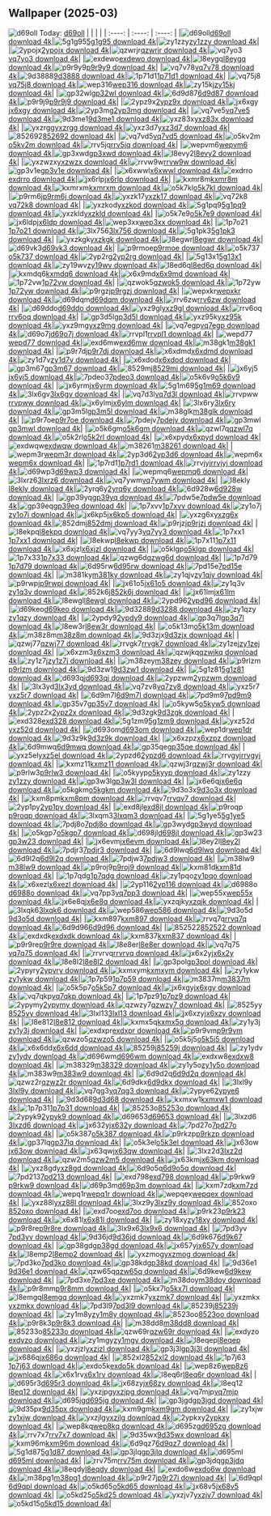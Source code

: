 ## Wallpaper (2025-03)
![d69oll](https://w.wallhaven.cc/full/d6/wallhaven-d69oll.jpg) Today: [d69oll](https://th.wallhaven.cc/small/d6/d69oll.jpg)
|      |      |      |
| :----: | :----: | :----: |
|![d69oll](https://th.wallhaven.cc/small/d6/d69oll.jpg)[d69oll download 4k](https://wallhaven.cc/w/d69oll)|![5g1g95](https://th.wallhaven.cc/small/5g/5g1g95.jpg)[5g1g95 download 4k](https://wallhaven.cc/w/5g1g95)|![zy1zzy](https://th.wallhaven.cc/small/zy/zy1zzy.jpg)[zy1zzy download 4k](https://wallhaven.cc/w/zy1zzy)|
|![2ypojx](https://th.wallhaven.cc/small/2y/2ypojx.jpg)[2ypojx download 4k](https://wallhaven.cc/w/2ypojx)|![qzwrjr](https://th.wallhaven.cc/small/qz/qzwrjr.jpg)[qzwrjr download 4k](https://wallhaven.cc/w/qzwrjr)|![vq7yo3](https://th.wallhaven.cc/small/vq/vq7yo3.jpg)[vq7yo3 download 4k](https://wallhaven.cc/w/vq7yo3)|
|![exdewo](https://th.wallhaven.cc/small/ex/exdewo.jpg)[exdewo download 4k](https://wallhaven.cc/w/exdewo)|![l8eygq](https://th.wallhaven.cc/small/l8/l8eygq.jpg)[l8eygq download 4k](https://wallhaven.cc/w/l8eygq)|![p9r9y9](https://th.wallhaven.cc/small/p9/p9r9y9.jpg)[p9r9y9 download 4k](https://wallhaven.cc/w/p9r9y9)|
|![vq7v78](https://th.wallhaven.cc/small/vq/vq7v78.jpg)[vq7v78 download 4k](https://wallhaven.cc/w/vq7v78)|![9d3888](https://th.wallhaven.cc/small/9d/9d3888.jpg)[9d3888 download 4k](https://wallhaven.cc/w/9d3888)|![1p71d1](https://th.wallhaven.cc/small/1p/1p71d1.jpg)[1p71d1 download 4k](https://wallhaven.cc/w/1p71d1)|
|![vq75j8](https://th.wallhaven.cc/small/vq/vq75j8.jpg)[vq75j8 download 4k](https://wallhaven.cc/w/vq75j8)|![wep316](https://th.wallhaven.cc/small/we/wep316.jpg)[wep316 download 4k](https://wallhaven.cc/w/wep316)|![zy15kj](https://th.wallhaven.cc/small/zy/zy15kj.jpg)[zy15kj download 4k](https://wallhaven.cc/w/zy15kj)|
|![gp32wl](https://th.wallhaven.cc/small/gp/gp32wl.jpg)[gp32wl download 4k](https://wallhaven.cc/w/gp32wl)|![6d9d87](https://th.wallhaven.cc/small/6d/6d9d87.jpg)[6d9d87 download 4k](https://wallhaven.cc/w/6d9d87)|![p9r9j9](https://th.wallhaven.cc/small/p9/p9r9j9.jpg)[p9r9j9 download 4k](https://wallhaven.cc/w/p9r9j9)|
|![2ypz9x](https://th.wallhaven.cc/small/2y/2ypz9x.jpg)[2ypz9x download 4k](https://wallhaven.cc/w/2ypz9x)|![jx6xgy](https://th.wallhaven.cc/small/jx/jx6xgy.jpg)[jx6xgy download 4k](https://wallhaven.cc/w/jx6xgy)|![2yp3mg](https://th.wallhaven.cc/small/2y/2yp3mg.jpg)[2yp3mg download 4k](https://wallhaven.cc/w/2yp3mg)|
|![vq7ve5](https://th.wallhaven.cc/small/vq/vq7ve5.jpg)[vq7ve5 download 4k](https://wallhaven.cc/w/vq7ve5)|![9d3me1](https://th.wallhaven.cc/small/9d/9d3me1.jpg)[9d3me1 download 4k](https://wallhaven.cc/w/9d3me1)|![yxz83x](https://th.wallhaven.cc/small/yx/yxz83x.jpg)[yxz83x download 4k](https://wallhaven.cc/w/yxz83x)|
|![yxzrgg](https://th.wallhaven.cc/small/yx/yxzrgg.jpg)[yxzrgg download 4k](https://wallhaven.cc/w/yxzrgg)|![yxz3d7](https://th.wallhaven.cc/small/yx/yxz3d7.jpg)[yxz3d7 download 4k](https://wallhaven.cc/w/yxz3d7)|![852692](https://th.wallhaven.cc/small/85/852692.jpg)[852692 download 4k](https://wallhaven.cc/w/852692)|
|![vq7vd5](https://th.wallhaven.cc/small/vq/vq7vd5.jpg)[vq7vd5 download 4k](https://wallhaven.cc/w/vq7vd5)|![o5kv2m](https://th.wallhaven.cc/small/o5/o5kv2m.jpg)[o5kv2m download 4k](https://wallhaven.cc/w/o5kv2m)|![rrv5jq](https://th.wallhaven.cc/small/rr/rrv5jq.jpg)[rrv5jq download 4k](https://wallhaven.cc/w/rrv5jq)|
|![wepvm6](https://th.wallhaven.cc/small/we/wepvm6.jpg)[wepvm6 download 4k](https://wallhaven.cc/w/wepvm6)|![gp3xwd](https://th.wallhaven.cc/small/gp/gp3xwd.jpg)[gp3xwd download 4k](https://wallhaven.cc/w/gp3xwd)|![l8evy2](https://th.wallhaven.cc/small/l8/l8evy2.jpg)[l8evy2 download 4k](https://wallhaven.cc/w/l8evy2)|
|![yxzwzx](https://th.wallhaven.cc/small/yx/yxzwzx.jpg)[yxzwzx download 4k](https://wallhaven.cc/w/yxzwzx)|![rrvw9w](https://th.wallhaven.cc/small/rr/rrvw9w.jpg)[rrvw9w download 4k](https://wallhaven.cc/w/rrvw9w)|![gp3v1e](https://th.wallhaven.cc/small/gp/gp3v1e.jpg)[gp3v1e download 4k](https://wallhaven.cc/w/gp3v1e)|
|![x6xwwl](https://th.wallhaven.cc/small/x6/x6xwwl.jpg)[x6xwwl download 4k](https://wallhaven.cc/w/x6xwwl)|![exdrro](https://th.wallhaven.cc/small/ex/exdrro.jpg)[exdrro download 4k](https://wallhaven.cc/w/exdrro)|![jx6rlp](https://th.wallhaven.cc/small/jx/jx6rlp.jpg)[jx6rlp download 4k](https://wallhaven.cc/w/jx6rlp)|
|![kxmr8m](https://th.wallhaven.cc/small/kx/kxmr8m.jpg)[kxmr8m download 4k](https://wallhaven.cc/w/kxmr8m)|![kxmrxm](https://th.wallhaven.cc/small/kx/kxmrxm.jpg)[kxmrxm download 4k](https://wallhaven.cc/w/kxmrxm)|![o5k7kl](https://th.wallhaven.cc/small/o5/o5k7kl.jpg)[o5k7kl download 4k](https://wallhaven.cc/w/o5k7kl)|
|![p9rm6j](https://th.wallhaven.cc/small/p9/p9rm6j.jpg)[p9rm6j download 4k](https://wallhaven.cc/w/p9rm6j)|![yxzk17](https://th.wallhaven.cc/small/yx/yxzk17.jpg)[yxzk17 download 4k](https://wallhaven.cc/w/yxzk17)|![vq72k8](https://th.wallhaven.cc/small/vq/vq72k8.jpg)[vq72k8 download 4k](https://wallhaven.cc/w/vq72k8)|
|![yxzkod](https://th.wallhaven.cc/small/yx/yxzkod.jpg)[yxzkod download 4k](https://wallhaven.cc/w/yxzkod)|![5g1pq9](https://th.wallhaven.cc/small/5g/5g1pq9.jpg)[5g1pq9 download 4k](https://wallhaven.cc/w/5g1pq9)|![yxzkld](https://th.wallhaven.cc/small/yx/yxzkld.jpg)[yxzkld download 4k](https://wallhaven.cc/w/yxzkld)|
|![o5k7e9](https://th.wallhaven.cc/small/o5/o5k7e9.jpg)[o5k7e9 download 4k](https://wallhaven.cc/w/o5k7e9)|![jx6ldp](https://th.wallhaven.cc/small/jx/jx6ldp.jpg)[jx6ldp download 4k](https://wallhaven.cc/w/jx6ldp)|![wep3xx](https://th.wallhaven.cc/small/we/wep3xx.jpg)[wep3xx download 4k](https://wallhaven.cc/w/wep3xx)|
|![1p7o21](https://th.wallhaven.cc/small/1p/1p7o21.jpg)[1p7o21 download 4k](https://wallhaven.cc/w/1p7o21)|![3lx756](https://th.wallhaven.cc/small/3l/3lx756.jpg)[3lx756 download 4k](https://wallhaven.cc/w/3lx756)|![5g1pk3](https://th.wallhaven.cc/small/5g/5g1pk3.jpg)[5g1pk3 download 4k](https://wallhaven.cc/w/5g1pk3)|
|![yxzkgk](https://th.wallhaven.cc/small/yx/yxzkgk.jpg)[yxzkgk download 4k](https://wallhaven.cc/w/yxzkgk)|![l8egwr](https://th.wallhaven.cc/small/l8/l8egwr.jpg)[l8egwr download 4k](https://wallhaven.cc/w/l8egwr)|![d69vk3](https://th.wallhaven.cc/small/d6/d69vk3.jpg)[d69vk3 download 4k](https://wallhaven.cc/w/d69vk3)|
|![p9rmoe](https://th.wallhaven.cc/small/p9/p9rmoe.jpg)[p9rmoe download 4k](https://wallhaven.cc/w/p9rmoe)|![o5k737](https://th.wallhaven.cc/small/o5/o5k737.jpg)[o5k737 download 4k](https://wallhaven.cc/w/o5k737)|![2yp2rg](https://th.wallhaven.cc/small/2y/2yp2rg.jpg)[2yp2rg download 4k](https://wallhaven.cc/w/2yp2rg)|
|![5g13x1](https://th.wallhaven.cc/small/5g/5g13x1.jpg)[5g13x1 download 4k](https://wallhaven.cc/w/5g13x1)|![zy19wv](https://th.wallhaven.cc/small/zy/zy19wv.jpg)[zy19wv download 4k](https://wallhaven.cc/w/zy19wv)|![l8ed6q](https://th.wallhaven.cc/small/l8/l8ed6q.jpg)[l8ed6q download 4k](https://wallhaven.cc/w/l8ed6q)|
|![kxmdq6](https://th.wallhaven.cc/small/kx/kxmdq6.jpg)[kxmdq6 download 4k](https://wallhaven.cc/w/kxmdq6)|![x6x9md](https://th.wallhaven.cc/small/x6/x6x9md.jpg)[x6x9md download 4k](https://wallhaven.cc/w/x6x9md)|![1p72vw](https://th.wallhaven.cc/small/1p/1p72vw.jpg)[1p72vw download 4k](https://wallhaven.cc/w/1p72vw)|
|![qzwok5](https://th.wallhaven.cc/small/qz/qzwok5.jpg)[qzwok5 download 4k](https://wallhaven.cc/w/qzwok5)|![1p72yw](https://th.wallhaven.cc/small/1p/1p72yw.jpg)[1p72yw download 4k](https://wallhaven.cc/w/1p72yw)|![p9rgzj](https://th.wallhaven.cc/small/p9/p9rgzj.jpg)[p9rgzj download 4k](https://wallhaven.cc/w/p9rgzj)|
|![wepxkr](https://th.wallhaven.cc/small/we/wepxkr.jpg)[wepxkr download 4k](https://wallhaven.cc/w/wepxkr)|![d69dqm](https://th.wallhaven.cc/small/d6/d69dqm.jpg)[d69dqm download 4k](https://wallhaven.cc/w/d69dqm)|![rrv6zw](https://th.wallhaven.cc/small/rr/rrv6zw.jpg)[rrv6zw download 4k](https://wallhaven.cc/w/rrv6zw)|
|![d69ddo](https://th.wallhaven.cc/small/d6/d69ddo.jpg)[d69ddo download 4k](https://wallhaven.cc/w/d69ddo)|![yxz9gl](https://th.wallhaven.cc/small/yx/yxz9gl.jpg)[yxz9gl download 4k](https://wallhaven.cc/w/yxz9gl)|![rrv6oq](https://th.wallhaven.cc/small/rr/rrv6oq.jpg)[rrv6oq download 4k](https://wallhaven.cc/w/rrv6oq)|
|![gp3d5l](https://th.wallhaven.cc/small/gp/gp3d5l.jpg)[gp3d5l download 4k](https://wallhaven.cc/w/gp3d5l)|![yxz95k](https://th.wallhaven.cc/small/yx/yxz95k.jpg)[yxz95k download 4k](https://wallhaven.cc/w/yxz95k)|![yxz9mg](https://th.wallhaven.cc/small/yx/yxz9mg.jpg)[yxz9mg download 4k](https://wallhaven.cc/w/yxz9mg)|
|![vq7egp](https://th.wallhaven.cc/small/vq/vq7egp.jpg)[vq7egp download 4k](https://wallhaven.cc/w/vq7egp)|![d69o7j](https://th.wallhaven.cc/small/d6/d69o7j.jpg)[d69o7j download 4k](https://wallhaven.cc/w/d69o7j)|![rrvpl1](https://th.wallhaven.cc/small/rr/rrvpl1.jpg)[rrvpl1 download 4k](https://wallhaven.cc/w/rrvpl1)|
|![wepd77](https://th.wallhaven.cc/small/we/wepd77.jpg)[wepd77 download 4k](https://wallhaven.cc/w/wepd77)|![exd6mw](https://th.wallhaven.cc/small/ex/exd6mw.jpg)[exd6mw download 4k](https://wallhaven.cc/w/exd6mw)|![m38gk1](https://th.wallhaven.cc/small/m3/m38gk1.jpg)[m38gk1 download 4k](https://wallhaven.cc/w/m38gk1)|
|![p9r7dj](https://th.wallhaven.cc/small/p9/p9r7dj.jpg)[p9r7dj download 4k](https://wallhaven.cc/w/p9r7dj)|![x6xdmd](https://th.wallhaven.cc/small/x6/x6xdmd.jpg)[x6xdmd download 4k](https://wallhaven.cc/w/x6xdmd)|![zy1d7v](https://th.wallhaven.cc/small/zy/zy1d7v.jpg)[zy1d7v download 4k](https://wallhaven.cc/w/zy1d7v)|
|![x6xdod](https://th.wallhaven.cc/small/x6/x6xdod.jpg)[x6xdod download 4k](https://wallhaven.cc/w/x6xdod)|![gp3m67](https://th.wallhaven.cc/small/gp/gp3m67.jpg)[gp3m67 download 4k](https://wallhaven.cc/w/gp3m67)|![8529mj](https://th.wallhaven.cc/small/85/8529mj.jpg)[8529mj download 4k](https://wallhaven.cc/w/8529mj)|
|![jx6yj5](https://th.wallhaven.cc/small/jx/jx6yj5.jpg)[jx6yj5 download 4k](https://wallhaven.cc/w/jx6yj5)|![7pdeo3](https://th.wallhaven.cc/small/7p/7pdeo3.jpg)[7pdeo3 download 4k](https://wallhaven.cc/w/7pdeo3)|![o5k6v9](https://th.wallhaven.cc/small/o5/o5k6v9.jpg)[o5k6v9 download 4k](https://wallhaven.cc/w/o5k6v9)|
|![jx6yrm](https://th.wallhaven.cc/small/jx/jx6yrm.jpg)[jx6yrm download 4k](https://wallhaven.cc/w/jx6yrm)|![5g1m69](https://th.wallhaven.cc/small/5g/5g1m69.jpg)[5g1m69 download 4k](https://wallhaven.cc/w/5g1m69)|![3lx6gv](https://th.wallhaven.cc/small/3l/3lx6gv.jpg)[3lx6gv download 4k](https://wallhaven.cc/w/3lx6gv)|
|![vq7d3l](https://th.wallhaven.cc/small/vq/vq7d3l.jpg)[vq7d3l download 4k](https://wallhaven.cc/w/vq7d3l)|![rrvpww](https://th.wallhaven.cc/small/rr/rrvpww.jpg)[rrvpww download 4k](https://wallhaven.cc/w/rrvpww)|![jx6ylm](https://th.wallhaven.cc/small/jx/jx6ylm.jpg)[jx6ylm download 4k](https://wallhaven.cc/w/jx6ylm)|
|![3lx6ry](https://th.wallhaven.cc/small/3l/3lx6ry.jpg)[3lx6ry download 4k](https://wallhaven.cc/w/3lx6ry)|![gp3m5l](https://th.wallhaven.cc/small/gp/gp3m5l.jpg)[gp3m5l download 4k](https://wallhaven.cc/w/gp3m5l)|![m38glk](https://th.wallhaven.cc/small/m3/m38glk.jpg)[m38glk download 4k](https://wallhaven.cc/w/m38glk)|
|![p9r7oe](https://th.wallhaven.cc/small/p9/p9r7oe.jpg)[p9r7oe download 4k](https://wallhaven.cc/w/p9r7oe)|![7pdejv](https://th.wallhaven.cc/small/7p/7pdejv.jpg)[7pdejv download 4k](https://wallhaven.cc/w/7pdejv)|![gp3mwl](https://th.wallhaven.cc/small/gp/gp3mwl.jpg)[gp3mwl download 4k](https://wallhaven.cc/w/gp3mwl)|
|![o5k6gm](https://th.wallhaven.cc/small/o5/o5k6gm.jpg)[o5k6gm download 4k](https://wallhaven.cc/w/o5k6gm)|![qzwl7q](https://th.wallhaven.cc/small/qz/qzwl7q.jpg)[qzwl7q download 4k](https://wallhaven.cc/w/qzwl7q)|![o5k2rl](https://th.wallhaven.cc/small/o5/o5k2rl.jpg)[o5k2rl download 4k](https://wallhaven.cc/w/o5k2rl)|
|![x6xpyd](https://th.wallhaven.cc/small/x6/x6xpyd.jpg)[x6xpyd download 4k](https://wallhaven.cc/w/x6xpyd)|![exdwqw](https://th.wallhaven.cc/small/ex/exdwqw.jpg)[exdwqw download 4k](https://wallhaven.cc/w/exdwqw)|![m38261](https://th.wallhaven.cc/small/m3/m38261.jpg)[m38261 download 4k](https://wallhaven.cc/w/m38261)|
|![wepm3r](https://th.wallhaven.cc/small/we/wepm3r.jpg)[wepm3r download 4k](https://wallhaven.cc/w/wepm3r)|![2yp3d6](https://th.wallhaven.cc/small/2y/2yp3d6.jpg)[2yp3d6 download 4k](https://wallhaven.cc/w/2yp3d6)|![wepm6x](https://th.wallhaven.cc/small/we/wepm6x.jpg)[wepm6x download 4k](https://wallhaven.cc/w/wepm6x)|
|![1p7rd1](https://th.wallhaven.cc/small/1p/1p7rd1.jpg)[1p7rd1 download 4k](https://wallhaven.cc/w/1p7rd1)|![rrvjyj](https://th.wallhaven.cc/small/rr/rrvjyj.jpg)[rrvjyj download 4k](https://wallhaven.cc/w/rrvjyj)|![d69wp3](https://th.wallhaven.cc/small/d6/d69wp3.jpg)[d69wp3 download 4k](https://wallhaven.cc/w/d69wp3)|
|![wepmq6](https://th.wallhaven.cc/small/we/wepmq6.jpg)[wepmq6 download 4k](https://wallhaven.cc/w/wepmq6)|![3lxrz6](https://th.wallhaven.cc/small/3l/3lxrz6.jpg)[3lxrz6 download 4k](https://wallhaven.cc/w/3lxrz6)|![vq7ywm](https://th.wallhaven.cc/small/vq/vq7ywm.jpg)[vq7ywm download 4k](https://wallhaven.cc/w/vq7ywm)|
|![l8ekly](https://th.wallhaven.cc/small/l8/l8ekly.jpg)[l8ekly download 4k](https://wallhaven.cc/w/l8ekly)|![2yrq6y](https://th.wallhaven.cc/small/2y/2yrq6y.jpg)[2yrq6y download 4k](https://wallhaven.cc/w/2yrq6y)|![6d928w](https://th.wallhaven.cc/small/6d/6d928w.jpg)[6d928w download 4k](https://wallhaven.cc/w/6d928w)|
|![gp39yq](https://th.wallhaven.cc/small/gp/gp39yq.jpg)[gp39yq download 4k](https://wallhaven.cc/w/gp39yq)|![7pdw5e](https://th.wallhaven.cc/small/7p/7pdw5e.jpg)[7pdw5e download 4k](https://wallhaven.cc/w/7pdw5e)|![gp39eq](https://th.wallhaven.cc/small/gp/gp39eq.jpg)[gp39eq download 4k](https://wallhaven.cc/w/gp39eq)|
|![1p7xvv](https://th.wallhaven.cc/small/1p/1p7xvv.jpg)[1p7xvv download 4k](https://wallhaven.cc/w/1p7xvv)|![zy1o7j](https://th.wallhaven.cc/small/zy/zy1o7j.jpg)[zy1o7j download 4k](https://wallhaven.cc/w/zy1o7j)|![jx6kp5](https://th.wallhaven.cc/small/jx/jx6kp5.jpg)[jx6kp5 download 4k](https://wallhaven.cc/w/jx6kp5)|
|![yxzg6x](https://th.wallhaven.cc/small/yx/yxzg6x.jpg)[yxzg6x download 4k](https://wallhaven.cc/w/yxzg6x)|![852dmj](https://th.wallhaven.cc/small/85/852dmj.jpg)[852dmj download 4k](https://wallhaven.cc/w/852dmj)|![p9rjzj](https://th.wallhaven.cc/small/p9/p9rjzj.jpg)[p9rjzj download 4k](https://wallhaven.cc/w/p9rjzj)|
|![l8ekpq](https://th.wallhaven.cc/small/l8/l8ekpq.jpg)[l8ekpq download 4k](https://wallhaven.cc/w/l8ekpq)|![vq7yy3](https://th.wallhaven.cc/small/vq/vq7yy3.jpg)[vq7yy3 download 4k](https://wallhaven.cc/w/vq7yy3)|![1p7xx1](https://th.wallhaven.cc/small/1p/1p7xx1.jpg)[1p7xx1 download 4k](https://wallhaven.cc/w/1p7xx1)|
|![l8ekwp](https://th.wallhaven.cc/small/l8/l8ekwp.jpg)[l8ekwp download 4k](https://wallhaven.cc/w/l8ekwp)|![1p7x11](https://th.wallhaven.cc/small/1p/1p7x11.jpg)[1p7x11 download 4k](https://wallhaven.cc/w/1p7x11)|![x6xjzl](https://th.wallhaven.cc/small/x6/x6xjzl.jpg)[x6xjzl download 4k](https://wallhaven.cc/w/x6xjzl)|
|![o5klgp](https://th.wallhaven.cc/small/o5/o5klgp.jpg)[o5klgp download 4k](https://wallhaven.cc/w/o5klgp)|![1p7x33](https://th.wallhaven.cc/small/1p/1p7x33.jpg)[1p7x33 download 4k](https://wallhaven.cc/w/1p7x33)|![qzwg6d](https://th.wallhaven.cc/small/qz/qzwg6d.jpg)[qzwg6d download 4k](https://wallhaven.cc/w/qzwg6d)|
|![1p7d79](https://th.wallhaven.cc/small/1p/1p7d79.jpg)[1p7d79 download 4k](https://wallhaven.cc/w/1p7d79)|![6d95rw](https://th.wallhaven.cc/small/6d/6d95rw.jpg)[6d95rw download 4k](https://wallhaven.cc/w/6d95rw)|![7pd15e](https://th.wallhaven.cc/small/7p/7pd15e.jpg)[7pd15e download 4k](https://wallhaven.cc/w/7pd15e)|
|![m381ky](https://th.wallhaven.cc/small/m3/m381ky.jpg)[m381ky download 4k](https://wallhaven.cc/w/m381ky)|![zy1qjv](https://th.wallhaven.cc/small/zy/zy1qjv.jpg)[zy1qjv download 4k](https://wallhaven.cc/w/zy1qjv)|![p9rwpj](https://th.wallhaven.cc/small/p9/p9rwpj.jpg)[p9rwpj download 4k](https://wallhaven.cc/w/p9rwpj)|
|![jx61o5](https://th.wallhaven.cc/small/jx/jx61o5.jpg)[jx61o5 download 4k](https://wallhaven.cc/w/jx61o5)|![zy1q3v](https://th.wallhaven.cc/small/zy/zy1q3v.jpg)[zy1q3v download 4k](https://wallhaven.cc/w/zy1q3v)|![852k6j](https://th.wallhaven.cc/small/85/852k6j.jpg)[852k6j download 4k](https://wallhaven.cc/w/852k6j)|
|![jx61lm](https://th.wallhaven.cc/small/jx/jx61lm.jpg)[jx61lm download 4k](https://wallhaven.cc/w/jx61lm)|![l8ewgl](https://th.wallhaven.cc/small/l8/l8ewgl.jpg)[l8ewgl download 4k](https://wallhaven.cc/w/l8ewgl)|![2ypd96](https://th.wallhaven.cc/small/2y/2ypd96.jpg)[2ypd96 download 4k](https://wallhaven.cc/w/2ypd96)|
|![d69keo](https://th.wallhaven.cc/small/d6/d69keo.jpg)[d69keo download 4k](https://wallhaven.cc/w/d69keo)|![9d3288](https://th.wallhaven.cc/small/9d/9d3288.jpg)[9d3288 download 4k](https://wallhaven.cc/w/9d3288)|![zy1qzy](https://th.wallhaven.cc/small/zy/zy1qzy.jpg)[zy1qzy download 4k](https://wallhaven.cc/w/zy1qzy)|
|![2ypdy9](https://th.wallhaven.cc/small/2y/2ypdy9.jpg)[2ypdy9 download 4k](https://wallhaven.cc/w/2ypdy9)|![gp3q7l](https://th.wallhaven.cc/small/gp/gp3q7l.jpg)[gp3q7l download 4k](https://wallhaven.cc/w/gp3q7l)|![l8ew3r](https://th.wallhaven.cc/small/l8/l8ew3r.jpg)[l8ew3r download 4k](https://wallhaven.cc/w/l8ew3r)|
|![o5k13m](https://th.wallhaven.cc/small/o5/o5k13m.jpg)[o5k13m download 4k](https://wallhaven.cc/w/o5k13m)|![m38z8m](https://th.wallhaven.cc/small/m3/m38z8m.jpg)[m38z8m download 4k](https://wallhaven.cc/w/m38z8m)|![9d3zjx](https://th.wallhaven.cc/small/9d/9d3zjx.jpg)[9d3zjx download 4k](https://wallhaven.cc/w/9d3zjx)|
|![qzwj77](https://th.wallhaven.cc/small/qz/qzwj77.jpg)[qzwj77 download 4k](https://wallhaven.cc/w/qzwj77)|![rrvgk7](https://th.wallhaven.cc/small/rr/rrvgk7.jpg)[rrvgk7 download 4k](https://wallhaven.cc/w/rrvgk7)|![zy1zej](https://th.wallhaven.cc/small/zy/zy1zej.jpg)[zy1zej download 4k](https://wallhaven.cc/w/zy1zej)|
|![x6xzm3](https://th.wallhaven.cc/small/x6/x6xzm3.jpg)[x6xzm3 download 4k](https://wallhaven.cc/w/x6xzm3)|![qzwjkq](https://th.wallhaven.cc/small/qz/qzwjkq.jpg)[qzwjkq download 4k](https://wallhaven.cc/w/qzwjkq)|![zy1z7j](https://th.wallhaven.cc/small/zy/zy1z7j.jpg)[zy1z7j download 4k](https://wallhaven.cc/w/zy1z7j)|
|![m38zey](https://th.wallhaven.cc/small/m3/m38zey.jpg)[m38zey download 4k](https://wallhaven.cc/w/m38zey)|![p9rlzm](https://th.wallhaven.cc/small/p9/p9rlzm.jpg)[p9rlzm download 4k](https://wallhaven.cc/w/p9rlzm)|![9d3zw1](https://th.wallhaven.cc/small/9d/9d3zw1.jpg)[9d3zw1 download 4k](https://wallhaven.cc/w/9d3zw1)|
|![5g1z81](https://th.wallhaven.cc/small/5g/5g1z81.jpg)[5g1z81 download 4k](https://wallhaven.cc/w/5g1z81)|![d693qj](https://th.wallhaven.cc/small/d6/d693qj.jpg)[d693qj download 4k](https://wallhaven.cc/w/d693qj)|![2ypzwm](https://th.wallhaven.cc/small/2y/2ypzwm.jpg)[2ypzwm download 4k](https://wallhaven.cc/w/2ypzwm)|
|![3lx3yd](https://th.wallhaven.cc/small/3l/3lx3yd.jpg)[3lx3yd download 4k](https://wallhaven.cc/w/3lx3yd)|![vq7zv8](https://th.wallhaven.cc/small/vq/vq7zv8.jpg)[vq7zv8 download 4k](https://wallhaven.cc/w/vq7zv8)|![yxz5r7](https://th.wallhaven.cc/small/yx/yxz5r7.jpg)[yxz5r7 download 4k](https://wallhaven.cc/w/yxz5r7)|
|![6d9m7l](https://th.wallhaven.cc/small/6d/6d9m7l.jpg)[6d9m7l download 4k](https://wallhaven.cc/w/6d9m7l)|![7pd9m9](https://th.wallhaven.cc/small/7p/7pd9m9.jpg)[7pd9m9 download 4k](https://wallhaven.cc/w/7pd9m9)|![gp35v7](https://th.wallhaven.cc/small/gp/gp35v7.jpg)[gp35v7 download 4k](https://wallhaven.cc/w/gp35v7)|
|![o5kyw5](https://th.wallhaven.cc/small/o5/o5kyw5.jpg)[o5kyw5 download 4k](https://wallhaven.cc/w/o5kyw5)|![2ypz2x](https://th.wallhaven.cc/small/2y/2ypz2x.jpg)[2ypz2x download 4k](https://wallhaven.cc/w/2ypz2x)|![9d3zgk](https://th.wallhaven.cc/small/9d/9d3zgk.jpg)[9d3zgk download 4k](https://wallhaven.cc/w/9d3zgk)|
|![exd328](https://th.wallhaven.cc/small/ex/exd328.jpg)[exd328 download 4k](https://wallhaven.cc/w/exd328)|![5g1zm9](https://th.wallhaven.cc/small/5g/5g1zm9.jpg)[5g1zm9 download 4k](https://wallhaven.cc/w/5g1zm9)|![yxz52d](https://th.wallhaven.cc/small/yx/yxz52d.jpg)[yxz52d download 4k](https://wallhaven.cc/w/yxz52d)|
|![d693om](https://th.wallhaven.cc/small/d6/d693om.jpg)[d693om download 4k](https://wallhaven.cc/w/d693om)|![wep1dr](https://th.wallhaven.cc/small/we/wep1dr.jpg)[wep1dr download 4k](https://wallhaven.cc/w/wep1dr)|![9d3z9k](https://th.wallhaven.cc/small/9d/9d3z9k.jpg)[9d3z9k download 4k](https://wallhaven.cc/w/9d3z9k)|
|![x6xzpz](https://th.wallhaven.cc/small/x6/x6xzpz.jpg)[x6xzpz download 4k](https://wallhaven.cc/w/x6xzpz)|![6d9mwq](https://th.wallhaven.cc/small/6d/6d9mwq.jpg)[6d9mwq download 4k](https://wallhaven.cc/w/6d9mwq)|![gp35qe](https://th.wallhaven.cc/small/gp/gp35qe.jpg)[gp35qe download 4k](https://wallhaven.cc/w/gp35qe)|
|![yxz5el](https://th.wallhaven.cc/small/yx/yxz5el.jpg)[yxz5el download 4k](https://wallhaven.cc/w/yxz5el)|![2ypzd6](https://th.wallhaven.cc/small/2y/2ypzd6.jpg)[2ypzd6 download 4k](https://wallhaven.cc/w/2ypzd6)|![rrvgyj](https://th.wallhaven.cc/small/rr/rrvgyj.jpg)[rrvgyj download 4k](https://wallhaven.cc/w/rrvgyj)|
|![kxmz11](https://th.wallhaven.cc/small/kx/kxmz11.jpg)[kxmz11 download 4k](https://wallhaven.cc/w/kxmz11)|![qzwj3r](https://th.wallhaven.cc/small/qz/qzwj3r.jpg)[qzwj3r download 4k](https://wallhaven.cc/w/qzwj3r)|![p9rlw3](https://th.wallhaven.cc/small/p9/p9rlw3.jpg)[p9rlw3 download 4k](https://wallhaven.cc/w/p9rlw3)|
|![o5kyyp](https://th.wallhaven.cc/small/o5/o5kyyp.jpg)[o5kyyp download 4k](https://wallhaven.cc/w/o5kyyp)|![zy1zzy](https://th.wallhaven.cc/small/zy/zy1zzy.jpg)[zy1zzy download 4k](https://wallhaven.cc/w/zy1zzy)|![gp3w3l](https://th.wallhaven.cc/small/gp/gp3w3l.jpg)[gp3w3l download 4k](https://wallhaven.cc/w/gp3w3l)|
|![jx6e6q](https://th.wallhaven.cc/small/jx/jx6e6q.jpg)[jx6e6q download 4k](https://wallhaven.cc/w/jx6e6q)|![o5kgkm](https://th.wallhaven.cc/small/o5/o5kgkm.jpg)[o5kgkm download 4k](https://wallhaven.cc/w/o5kgkm)|![9d3o3x](https://th.wallhaven.cc/small/9d/9d3o3x.jpg)[9d3o3x download 4k](https://wallhaven.cc/w/9d3o3x)|
|![kxm8pm](https://th.wallhaven.cc/small/kx/kxm8pm.jpg)[kxm8pm download 4k](https://wallhaven.cc/w/kxm8pm)|![rrvqv7](https://th.wallhaven.cc/small/rr/rrvqv7.jpg)[rrvqv7 download 4k](https://wallhaven.cc/w/rrvqv7)|![2yp1py](https://th.wallhaven.cc/small/2y/2yp1py.jpg)[2yp1py download 4k](https://wallhaven.cc/w/2yp1py)|
|![exd8jl](https://th.wallhaven.cc/small/ex/exd8jl.jpg)[exd8jl download 4k](https://wallhaven.cc/w/exd8jl)|![p9roqp](https://th.wallhaven.cc/small/p9/p9roqp.jpg)[p9roqp download 4k](https://wallhaven.cc/w/p9roqp)|![3lxqm3](https://th.wallhaven.cc/small/3l/3lxqm3.jpg)[3lxqm3 download 4k](https://wallhaven.cc/w/3lxqm3)|
|![5g1ye5](https://th.wallhaven.cc/small/5g/5g1ye5.jpg)[5g1ye5 download 4k](https://wallhaven.cc/w/5g1ye5)|![7pdj8o](https://th.wallhaven.cc/small/7p/7pdj8o.jpg)[7pdj8o download 4k](https://wallhaven.cc/w/7pdj8o)|![gp3wyd](https://th.wallhaven.cc/small/gp/gp3wyd.jpg)[gp3wyd download 4k](https://wallhaven.cc/w/gp3wyd)|
|![o5kgp7](https://th.wallhaven.cc/small/o5/o5kgp7.jpg)[o5kgp7 download 4k](https://wallhaven.cc/w/o5kgp7)|![d698jl](https://th.wallhaven.cc/small/d6/d698jl.jpg)[d698jl download 4k](https://wallhaven.cc/w/d698jl)|![gp3w23](https://th.wallhaven.cc/small/gp/gp3w23.jpg)[gp3w23 download 4k](https://wallhaven.cc/w/gp3w23)|
|![jx6evm](https://th.wallhaven.cc/small/jx/jx6evm.jpg)[jx6evm download 4k](https://wallhaven.cc/w/jx6evm)|![l8ey2l](https://th.wallhaven.cc/small/l8/l8ey2l.jpg)[l8ey2l download 4k](https://wallhaven.cc/w/l8ey2l)|![7pdjr3](https://th.wallhaven.cc/small/7p/7pdjr3.jpg)[7pdjr3 download 4k](https://wallhaven.cc/w/7pdjr3)|
|![6d9lwq](https://th.wallhaven.cc/small/6d/6d9lwq.jpg)[6d9lwq download 4k](https://wallhaven.cc/w/6d9lwq)|![6d9l2q](https://th.wallhaven.cc/small/6d/6d9l2q.jpg)[6d9l2q download 4k](https://wallhaven.cc/w/6d9l2q)|![7pdjw3](https://th.wallhaven.cc/small/7p/7pdjw3.jpg)[7pdjw3 download 4k](https://wallhaven.cc/w/7pdjw3)|
|![m38lw9](https://th.wallhaven.cc/small/m3/m38lw9.jpg)[m38lw9 download 4k](https://wallhaven.cc/w/m38lw9)|![p9roj9](https://th.wallhaven.cc/small/p9/p9roj9.jpg)[p9roj9 download 4k](https://wallhaven.cc/w/p9roj9)|![kxm81d](https://th.wallhaven.cc/small/kx/kxm81d.jpg)[kxm81d download 4k](https://wallhaven.cc/w/kxm81d)|
|![1p7qdg](https://th.wallhaven.cc/small/1p/1p7qdg.jpg)[1p7qdg download 4k](https://wallhaven.cc/w/1p7qdg)|![zy1pqo](https://th.wallhaven.cc/small/zy/zy1pqo.jpg)[zy1pqo download 4k](https://wallhaven.cc/w/zy1pqo)|![x6xezl](https://th.wallhaven.cc/small/x6/x6xezl.jpg)[x6xezl download 4k](https://wallhaven.cc/w/x6xezl)|
|![2yp116](https://th.wallhaven.cc/small/2y/2yp116.jpg)[2yp116 download 4k](https://wallhaven.cc/w/2yp116)|![d6988o](https://th.wallhaven.cc/small/d6/d6988o.jpg)[d6988o download 4k](https://wallhaven.cc/w/d6988o)|![vq7pp3](https://th.wallhaven.cc/small/vq/vq7pp3.jpg)[vq7pp3 download 4k](https://wallhaven.cc/w/vq7pp3)|
|![wep55x](https://th.wallhaven.cc/small/we/wep55x.jpg)[wep55x download 4k](https://wallhaven.cc/w/wep55x)|![jx6e8q](https://th.wallhaven.cc/small/jx/jx6e8q.jpg)[jx6e8q download 4k](https://wallhaven.cc/w/jx6e8q)|![yxzqjk](https://th.wallhaven.cc/small/yx/yxzqjk.jpg)[yxzqjk download 4k](https://wallhaven.cc/w/yxzqjk)|
|![3lxqk6](https://th.wallhaven.cc/small/3l/3lxqk6.jpg)[3lxqk6 download 4k](https://wallhaven.cc/w/3lxqk6)|![wep586](https://th.wallhaven.cc/small/we/wep586.jpg)[wep586 download 4k](https://wallhaven.cc/w/wep586)|![9d3o5d](https://th.wallhaven.cc/small/9d/9d3o5d.jpg)[9d3o5d download 4k](https://wallhaven.cc/w/9d3o5d)|
|![kxm897](https://th.wallhaven.cc/small/kx/kxm897.jpg)[kxm897 download 4k](https://wallhaven.cc/w/kxm897)|![rrvq7q](https://th.wallhaven.cc/small/rr/rrvq7q.jpg)[rrvq7q download 4k](https://wallhaven.cc/w/rrvq7q)|![6d9d96](https://th.wallhaven.cc/small/6d/6d9d96.jpg)[6d9d96 download 4k](https://wallhaven.cc/w/6d9d96)|
|![852522](https://th.wallhaven.cc/small/85/852522.jpg)[852522 download 4k](https://wallhaven.cc/w/852522)|![exdxdk](https://th.wallhaven.cc/small/ex/exdxdk.jpg)[exdxdk download 4k](https://wallhaven.cc/w/exdxdk)|![kxm837](https://th.wallhaven.cc/small/kx/kxm837.jpg)[kxm837 download 4k](https://wallhaven.cc/w/kxm837)|
|![p9r9re](https://th.wallhaven.cc/small/p9/p9r9re.jpg)[p9r9re download 4k](https://wallhaven.cc/w/p9r9re)|![l8e8er](https://th.wallhaven.cc/small/l8/l8e8er.jpg)[l8e8er download 4k](https://wallhaven.cc/w/l8e8er)|![vq7q75](https://th.wallhaven.cc/small/vq/vq7q75.jpg)[vq7q75 download 4k](https://wallhaven.cc/w/vq7q75)|
|![rrvrvq](https://th.wallhaven.cc/small/rr/rrvrvq.jpg)[rrvrvq download 4k](https://wallhaven.cc/w/rrvrvq)|![jx6x2y](https://th.wallhaven.cc/small/jx/jx6x2y.jpg)[jx6x2y download 4k](https://wallhaven.cc/w/jx6x2y)|![l8e8l2](https://th.wallhaven.cc/small/l8/l8e8l2.jpg)[l8e8l2 download 4k](https://wallhaven.cc/w/l8e8l2)|
|![gp3pol](https://th.wallhaven.cc/small/gp/gp3pol.jpg)[gp3pol download 4k](https://wallhaven.cc/w/gp3pol)|![2ypyry](https://th.wallhaven.cc/small/2y/2ypyry.jpg)[2ypyry download 4k](https://wallhaven.cc/w/2ypyry)|![kxmxym](https://th.wallhaven.cc/small/kx/kxmxym.jpg)[kxmxym download 4k](https://wallhaven.cc/w/kxmxym)|
|![zy1ykw](https://th.wallhaven.cc/small/zy/zy1ykw.jpg)[zy1ykw download 4k](https://wallhaven.cc/w/zy1ykw)|![1p7p59](https://th.wallhaven.cc/small/1p/1p7p59.jpg)[1p7p59 download 4k](https://wallhaven.cc/w/1p7p59)|![m3837m](https://th.wallhaven.cc/small/m3/m3837m.jpg)[m3837m download 4k](https://wallhaven.cc/w/m3837m)|
|![o5k5p7](https://th.wallhaven.cc/small/o5/o5k5p7.jpg)[o5k5p7 download 4k](https://wallhaven.cc/w/o5k5p7)|![jx6xgy](https://th.wallhaven.cc/small/jx/jx6xgy.jpg)[jx6xgy download 4k](https://wallhaven.cc/w/jx6xgy)|![vq7qkp](https://th.wallhaven.cc/small/vq/vq7qkp.jpg)[vq7qkp download 4k](https://wallhaven.cc/w/vq7qkp)|
|![1p7pz9](https://th.wallhaven.cc/small/1p/1p7pz9.jpg)[1p7pz9 download 4k](https://wallhaven.cc/w/1p7pz9)|![2ypymy](https://th.wallhaven.cc/small/2y/2ypymy.jpg)[2ypymy download 4k](https://wallhaven.cc/w/2ypymy)|![qzwzy7](https://th.wallhaven.cc/small/qz/qzwzy7.jpg)[qzwzy7 download 4k](https://wallhaven.cc/w/qzwzy7)|
|![8525yy](https://th.wallhaven.cc/small/85/8525yy.jpg)[8525yy download 4k](https://wallhaven.cc/w/8525yy)|![3lxl13](https://th.wallhaven.cc/small/3l/3lxl13.jpg)[3lxl13 download 4k](https://wallhaven.cc/w/3lxl13)|![jx6xzy](https://th.wallhaven.cc/small/jx/jx6xzy.jpg)[jx6xzy download 4k](https://wallhaven.cc/w/jx6xzy)|
|![l8e812](https://th.wallhaven.cc/small/l8/l8e812.jpg)[l8e812 download 4k](https://wallhaven.cc/w/l8e812)|![kxmx5q](https://th.wallhaven.cc/small/kx/kxmx5q.jpg)[kxmx5q download 4k](https://wallhaven.cc/w/kxmx5q)|![zy1y3j](https://th.wallhaven.cc/small/zy/zy1y3j.jpg)[zy1y3j download 4k](https://wallhaven.cc/w/zy1y3j)|
|![exdxpr](https://th.wallhaven.cc/small/ex/exdxpr.jpg)[exdxpr download 4k](https://wallhaven.cc/w/exdxpr)|![p9r9vm](https://th.wallhaven.cc/small/p9/p9r9vm.jpg)[p9r9vm download 4k](https://wallhaven.cc/w/p9r9vm)|![qzwzo5](https://th.wallhaven.cc/small/qz/qzwzo5.jpg)[qzwzo5 download 4k](https://wallhaven.cc/w/qzwzo5)|
|![o5k5j5](https://th.wallhaven.cc/small/o5/o5k5j5.jpg)[o5k5j5 download 4k](https://wallhaven.cc/w/o5k5j5)|![x6x6dd](https://th.wallhaven.cc/small/x6/x6x6dd.jpg)[x6x6dd download 4k](https://wallhaven.cc/w/x6x6dd)|![85259j](https://th.wallhaven.cc/small/85/85259j.jpg)[85259j download 4k](https://wallhaven.cc/w/85259j)|
|![zy1ydv](https://th.wallhaven.cc/small/zy/zy1ydv.jpg)[zy1ydv download 4k](https://wallhaven.cc/w/zy1ydv)|![d696wm](https://th.wallhaven.cc/small/d6/d696wm.jpg)[d696wm download 4k](https://wallhaven.cc/w/d696wm)|![exdxw8](https://th.wallhaven.cc/small/ex/exdxw8.jpg)[exdxw8 download 4k](https://wallhaven.cc/w/exdxw8)|
|![m38329](https://th.wallhaven.cc/small/m3/m38329.jpg)[m38329 download 4k](https://wallhaven.cc/w/m38329)|![zy1y5o](https://th.wallhaven.cc/small/zy/zy1y5o.jpg)[zy1y5o download 4k](https://wallhaven.cc/w/zy1y5o)|![m383w9](https://th.wallhaven.cc/small/m3/m383w9.jpg)[m383w9 download 4k](https://wallhaven.cc/w/m383w9)|
|![6d9d2q](https://th.wallhaven.cc/small/6d/6d9d2q.jpg)[6d9d2q download 4k](https://wallhaven.cc/w/6d9d2q)|![qzwz2r](https://th.wallhaven.cc/small/qz/qzwz2r.jpg)[qzwz2r download 4k](https://wallhaven.cc/w/qzwz2r)|![6d9dkx](https://th.wallhaven.cc/small/6d/6d9dkx.jpg)[6d9dkx download 4k](https://wallhaven.cc/w/6d9dkx)|
|![3lxl9y](https://th.wallhaven.cc/small/3l/3lxl9y.jpg)[3lxl9y download 4k](https://wallhaven.cc/w/3lxl9y)|![vq7qg3](https://th.wallhaven.cc/small/vq/vq7qg3.jpg)[vq7qg3 download 4k](https://wallhaven.cc/w/vq7qg3)|![2ypye6](https://th.wallhaven.cc/small/2y/2ypye6.jpg)[2ypye6 download 4k](https://wallhaven.cc/w/2ypye6)|
|![9d3d68](https://th.wallhaven.cc/small/9d/9d3d68.jpg)[9d3d68 download 4k](https://wallhaven.cc/w/9d3d68)|![kxmxw1](https://th.wallhaven.cc/small/kx/kxmxw1.jpg)[kxmxw1 download 4k](https://wallhaven.cc/w/kxmxw1)|![1p7p31](https://th.wallhaven.cc/small/1p/1p7p31.jpg)[1p7p31 download 4k](https://wallhaven.cc/w/1p7p31)|
|![85253o](https://th.wallhaven.cc/small/85/85253o.jpg)[85253o download 4k](https://wallhaven.cc/w/85253o)|![2ypyk9](https://th.wallhaven.cc/small/2y/2ypyk9.jpg)[2ypyk9 download 4k](https://wallhaven.cc/w/2ypyk9)|![d69653](https://th.wallhaven.cc/small/d6/d69653.jpg)[d69653 download 4k](https://wallhaven.cc/w/d69653)|
|![3lxzd6](https://th.wallhaven.cc/small/3l/3lxzd6.jpg)[3lxzd6 download 4k](https://wallhaven.cc/w/3lxzd6)|![jx632y](https://th.wallhaven.cc/small/jx/jx632y.jpg)[jx632y download 4k](https://wallhaven.cc/w/jx632y)|![7pd27o](https://th.wallhaven.cc/small/7p/7pd27o.jpg)[7pd27o download 4k](https://wallhaven.cc/w/7pd27o)|
|![o5k387](https://th.wallhaven.cc/small/o5/o5k387.jpg)[o5k387 download 4k](https://wallhaven.cc/w/o5k387)|![p9rkzp](https://th.wallhaven.cc/small/p9/p9rkzp.jpg)[p9rkzp download 4k](https://wallhaven.cc/w/p9rkzp)|![gp37lq](https://th.wallhaven.cc/small/gp/gp37lq.jpg)[gp37lq download 4k](https://wallhaven.cc/w/gp37lq)|
|![o5k3el](https://th.wallhaven.cc/small/o5/o5k3el.jpg)[o5k3el download 4k](https://wallhaven.cc/w/o5k3el)|![jx63ow](https://th.wallhaven.cc/small/jx/jx63ow.jpg)[jx63ow download 4k](https://wallhaven.cc/w/jx63ow)|![jx63qw](https://th.wallhaven.cc/small/jx/jx63qw.jpg)[jx63qw download 4k](https://wallhaven.cc/w/jx63qw)|
|![3lxz2d](https://th.wallhaven.cc/small/3l/3lxz2d.jpg)[3lxz2d download 4k](https://wallhaven.cc/w/3lxz2d)|![qzw2m5](https://th.wallhaven.cc/small/qz/qzw2m5.jpg)[qzw2m5 download 4k](https://wallhaven.cc/w/qzw2m5)|![jx63km](https://th.wallhaven.cc/small/jx/jx63km.jpg)[jx63km download 4k](https://wallhaven.cc/w/jx63km)|
|![yxz8gd](https://th.wallhaven.cc/small/yx/yxz8gd.jpg)[yxz8gd download 4k](https://wallhaven.cc/w/yxz8gd)|![6d9o5q](https://th.wallhaven.cc/small/6d/6d9o5q.jpg)[6d9o5q download 4k](https://wallhaven.cc/w/6d9o5q)|![7pd213](https://th.wallhaven.cc/small/7p/7pd213.jpg)[7pd213 download 4k](https://wallhaven.cc/w/7pd213)|
|![exd798](https://th.wallhaven.cc/small/ex/exd798.jpg)[exd798 download 4k](https://wallhaven.cc/w/exd798)|![p9rkw9](https://th.wallhaven.cc/small/p9/p9rkw9.jpg)[p9rkw9 download 4k](https://wallhaven.cc/w/p9rkw9)|![d69p3m](https://th.wallhaven.cc/small/d6/d69p3m.jpg)[d69p3m download 4k](https://wallhaven.cc/w/d69p3m)|
|![kxm7zd](https://th.wallhaven.cc/small/kx/kxm7zd.jpg)[kxm7zd download 4k](https://wallhaven.cc/w/kxm7zd)|![wepq1r](https://th.wallhaven.cc/small/we/wepq1r.jpg)[wepq1r download 4k](https://wallhaven.cc/w/wepq1r)|![wepqex](https://th.wallhaven.cc/small/we/wepqex.jpg)[wepqex download 4k](https://wallhaven.cc/w/wepqex)|
|![yxz88l](https://th.wallhaven.cc/small/yx/yxz88l.jpg)[yxz88l download 4k](https://wallhaven.cc/w/yxz88l)|![3lxz9y](https://th.wallhaven.cc/small/3l/3lxz9y.jpg)[3lxz9y download 4k](https://wallhaven.cc/w/3lxz9y)|![852oxo](https://th.wallhaven.cc/small/85/852oxo.jpg)[852oxo download 4k](https://wallhaven.cc/w/852oxo)|
|![exd7oo](https://th.wallhaven.cc/small/ex/exd7oo.jpg)[exd7oo download 4k](https://wallhaven.cc/w/exd7oo)|![p9rk23](https://th.wallhaven.cc/small/p9/p9rk23.jpg)[p9rk23 download 4k](https://wallhaven.cc/w/p9rk23)|![x6x81l](https://th.wallhaven.cc/small/x6/x6x81l.jpg)[x6x81l download 4k](https://wallhaven.cc/w/x6x81l)|
|![zy18xy](https://th.wallhaven.cc/small/zy/zy18xy.jpg)[zy18xy download 4k](https://wallhaven.cc/w/zy18xy)|![p9r8re](https://th.wallhaven.cc/small/p9/p9r8re.jpg)[p9r8re download 4k](https://wallhaven.cc/w/p9r8re)|![3lx9x6](https://th.wallhaven.cc/small/3l/3lx9x6.jpg)[3lx9x6 download 4k](https://wallhaven.cc/w/3lx9x6)|
|![7pd3yv](https://th.wallhaven.cc/small/7p/7pd3yv.jpg)[7pd3yv download 4k](https://wallhaven.cc/w/7pd3yv)|![9d36jd](https://th.wallhaven.cc/small/9d/9d36jd.jpg)[9d36jd download 4k](https://wallhaven.cc/w/9d36jd)|![6d9k67](https://th.wallhaven.cc/small/6d/6d9k67.jpg)[6d9k67 download 4k](https://wallhaven.cc/w/6d9k67)|
|![gp38gd](https://th.wallhaven.cc/small/gp/gp38gd.jpg)[gp38gd download 4k](https://wallhaven.cc/w/gp38gd)|![jx657y](https://th.wallhaven.cc/small/jx/jx657y.jpg)[jx657y download 4k](https://wallhaven.cc/w/jx657y)|![l8emp2](https://th.wallhaven.cc/small/l8/l8emp2.jpg)[l8emp2 download 4k](https://wallhaven.cc/w/l8emp2)|
|![yxzmog](https://th.wallhaven.cc/small/yx/yxzmog.jpg)[yxzmog download 4k](https://wallhaven.cc/w/yxzmog)|![7pd3ko](https://th.wallhaven.cc/small/7p/7pd3ko.jpg)[7pd3ko download 4k](https://wallhaven.cc/w/7pd3ko)|![gp38kd](https://th.wallhaven.cc/small/gp/gp38kd.jpg)[gp38kd download 4k](https://wallhaven.cc/w/gp38kd)|
|![9d36e1](https://th.wallhaven.cc/small/9d/9d36e1.jpg)[9d36e1 download 4k](https://wallhaven.cc/w/9d36e1)|![qzw65q](https://th.wallhaven.cc/small/qz/qzw65q.jpg)[qzw65q download 4k](https://wallhaven.cc/w/qzw65q)|![6d9kew](https://th.wallhaven.cc/small/6d/6d9kew.jpg)[6d9kew download 4k](https://wallhaven.cc/w/6d9kew)|
|![7pd3xe](https://th.wallhaven.cc/small/7p/7pd3xe.jpg)[7pd3xe download 4k](https://wallhaven.cc/w/7pd3xe)|![m38doy](https://th.wallhaven.cc/small/m3/m38doy.jpg)[m38doy download 4k](https://wallhaven.cc/w/m38doy)|![p9r8mm](https://th.wallhaven.cc/small/p9/p9r8mm.jpg)[p9r8mm download 4k](https://wallhaven.cc/w/p9r8mm)|
|![o5kx7l](https://th.wallhaven.cc/small/o5/o5kx7l.jpg)[o5kx7l download 4k](https://wallhaven.cc/w/o5kx7l)|![l8emgq](https://th.wallhaven.cc/small/l8/l8emgq.jpg)[l8emgq download 4k](https://wallhaven.cc/w/l8emgq)|![yxzmk7](https://th.wallhaven.cc/small/yx/yxzmk7.jpg)[yxzmk7 download 4k](https://wallhaven.cc/w/yxzmk7)|
|![yxzmkx](https://th.wallhaven.cc/small/yx/yxzmkx.jpg)[yxzmkx download 4k](https://wallhaven.cc/w/yxzmkx)|![7pd3l9](https://th.wallhaven.cc/small/7p/7pd3l9.jpg)[7pd3l9 download 4k](https://wallhaven.cc/w/7pd3l9)|![85239j](https://th.wallhaven.cc/small/85/85239j.jpg)[85239j download 4k](https://wallhaven.cc/w/85239j)|
|![zy1m8y](https://th.wallhaven.cc/small/zy/zy1m8y.jpg)[zy1m8y download 4k](https://wallhaven.cc/w/zy1m8y)|![8523oo](https://th.wallhaven.cc/small/85/8523oo.jpg)[8523oo download 4k](https://wallhaven.cc/w/8523oo)|![p9r8k3](https://th.wallhaven.cc/small/p9/p9r8k3.jpg)[p9r8k3 download 4k](https://wallhaven.cc/w/p9r8k3)|
|![m38dd8](https://th.wallhaven.cc/small/m3/m38dd8.jpg)[m38dd8 download 4k](https://wallhaven.cc/w/m38dd8)|![85233o](https://th.wallhaven.cc/small/85/85233o.jpg)[85233o download 4k](https://wallhaven.cc/w/85233o)|![qzw69r](https://th.wallhaven.cc/small/qz/qzw69r.jpg)[qzw69r download 4k](https://wallhaven.cc/w/qzw69r)|
|![exdyzo](https://th.wallhaven.cc/small/ex/exdyzo.jpg)[exdyzo download 4k](https://wallhaven.cc/w/exdyzo)|![zy1mgy](https://th.wallhaven.cc/small/zy/zy1mgy.jpg)[zy1mgy download 4k](https://wallhaven.cc/w/zy1mgy)|![l8eqep](https://th.wallhaven.cc/small/l8/l8eqep.jpg)[l8eqep download 4k](https://wallhaven.cc/w/l8eqep)|
|![yxzjzl](https://th.wallhaven.cc/small/yx/yxzjzl.jpg)[yxzjzl download 4k](https://wallhaven.cc/w/yxzjzl)|![gp3j3l](https://th.wallhaven.cc/small/gp/gp3j3l.jpg)[gp3j3l download 4k](https://wallhaven.cc/w/gp3j3l)|![jx686q](https://th.wallhaven.cc/small/jx/jx686q.jpg)[jx686q download 4k](https://wallhaven.cc/w/jx686q)|
|![852xl2](https://th.wallhaven.cc/small/85/852xl2.jpg)[852xl2 download 4k](https://wallhaven.cc/w/852xl2)|![1p7j63](https://th.wallhaven.cc/small/1p/1p7j63.jpg)[1p7j63 download 4k](https://wallhaven.cc/w/1p7j63)|![exdo5k](https://th.wallhaven.cc/small/ex/exdo5k.jpg)[exdo5k download 4k](https://wallhaven.cc/w/exdo5k)|
|![wep8z6](https://th.wallhaven.cc/small/we/wep8z6.jpg)[wep8z6 download 4k](https://wallhaven.cc/w/wep8z6)|![x6x1rv](https://th.wallhaven.cc/small/x6/x6x1rv.jpg)[x6x1rv download 4k](https://wallhaven.cc/w/x6x1rv)|![l8eq6r](https://th.wallhaven.cc/small/l8/l8eq6r.jpg)[l8eq6r download 4k](https://wallhaven.cc/w/l8eq6r)|
|![d695r3](https://th.wallhaven.cc/small/d6/d695r3.jpg)[d695r3 download 4k](https://wallhaven.cc/w/d695r3)|![jx68zy](https://th.wallhaven.cc/small/jx/jx68zy.jpg)[jx68zy download 4k](https://wallhaven.cc/w/jx68zy)|![l8eq12](https://th.wallhaven.cc/small/l8/l8eq12.jpg)[l8eq12 download 4k](https://wallhaven.cc/w/l8eq12)|
|![yxzjpg](https://th.wallhaven.cc/small/yx/yxzjpg.jpg)[yxzjpg download 4k](https://wallhaven.cc/w/yxzjpg)|![vq7mjp](https://th.wallhaven.cc/small/vq/vq7mjp.jpg)[vq7mjp download 4k](https://wallhaven.cc/w/vq7mjp)|![d695jg](https://th.wallhaven.cc/small/d6/d695jg.jpg)[d695jg download 4k](https://wallhaven.cc/w/d695jg)|
|![gp3jgd](https://th.wallhaven.cc/small/gp/gp3jgd.jpg)[gp3jgd download 4k](https://wallhaven.cc/w/gp3jgd)|![9d35px](https://th.wallhaven.cc/small/9d/9d35px.jpg)[9d35px download 4k](https://wallhaven.cc/w/9d35px)|![kxm9gm](https://th.wallhaven.cc/small/kx/kxm9gm.jpg)[kxm9gm download 4k](https://wallhaven.cc/w/kxm9gm)|
|![zy1xjw](https://th.wallhaven.cc/small/zy/zy1xjw.jpg)[zy1xjw download 4k](https://wallhaven.cc/w/zy1xjw)|![yxzjlg](https://th.wallhaven.cc/small/yx/yxzjlg.jpg)[yxzjlg download 4k](https://wallhaven.cc/w/yxzjlg)|![2ypkxy](https://th.wallhaven.cc/small/2y/2ypkxy.jpg)[2ypkxy download 4k](https://wallhaven.cc/w/2ypkxy)|
|![wep8kq](https://th.wallhaven.cc/small/we/wep8kq.jpg)[wep8kq download 4k](https://wallhaven.cc/w/wep8kq)|![d695zg](https://th.wallhaven.cc/small/d6/d695zg.jpg)[d695zg download 4k](https://wallhaven.cc/w/d695zg)|![rrv7x7](https://th.wallhaven.cc/small/rr/rrv7x7.jpg)[rrv7x7 download 4k](https://wallhaven.cc/w/rrv7x7)|
|![9d35wx](https://th.wallhaven.cc/small/9d/9d35wx.jpg)[9d35wx download 4k](https://wallhaven.cc/w/9d35wx)|![kxm96m](https://th.wallhaven.cc/small/kx/kxm96m.jpg)[kxm96m download 4k](https://wallhaven.cc/w/kxm96m)|![6d9qz7](https://th.wallhaven.cc/small/6d/6d9qz7.jpg)[6d9qz7 download 4k](https://wallhaven.cc/w/6d9qz7)|
|![5g1d87](https://th.wallhaven.cc/small/5g/5g1d87.jpg)[5g1d87 download 4k](https://wallhaven.cc/w/5g1d87)|![gp3jlq](https://th.wallhaven.cc/small/gp/gp3jlq.jpg)[gp3jlq download 4k](https://wallhaven.cc/w/gp3jlq)|![d695ml](https://th.wallhaven.cc/small/d6/d695ml.jpg)[d695ml download 4k](https://wallhaven.cc/w/d695ml)|
|![rrv75m](https://th.wallhaven.cc/small/rr/rrv75m.jpg)[rrv75m download 4k](https://wallhaven.cc/w/rrv75m)|![gp3jdq](https://th.wallhaven.cc/small/gp/gp3jdq.jpg)[gp3jdq download 4k](https://wallhaven.cc/w/gp3jdq)|![l8eqdy](https://th.wallhaven.cc/small/l8/l8eqdy.jpg)[l8eqdy download 4k](https://wallhaven.cc/w/l8eqdy)|
|![exdo6w](https://th.wallhaven.cc/small/ex/exdo6w.jpg)[exdo6w download 4k](https://wallhaven.cc/w/exdo6w)|![m38pg1](https://th.wallhaven.cc/small/m3/m38pg1.jpg)[m38pg1 download 4k](https://wallhaven.cc/w/m38pg1)|![p9r27j](https://th.wallhaven.cc/small/p9/p9r27j.jpg)[p9r27j download 4k](https://wallhaven.cc/w/p9r27j)|
|![6d9qpl](https://th.wallhaven.cc/small/6d/6d9qpl.jpg)[6d9qpl download 4k](https://wallhaven.cc/w/6d9qpl)|![o5kd65](https://th.wallhaven.cc/small/o5/o5kd65.jpg)[o5kd65 download 4k](https://wallhaven.cc/w/o5kd65)|![jx68v5](https://th.wallhaven.cc/small/jx/jx68v5.jpg)[jx68v5 download 4k](https://wallhaven.cc/w/jx68v5)|
|![o5kd25](https://th.wallhaven.cc/small/o5/o5kd25.jpg)[o5kd25 download 4k](https://wallhaven.cc/w/o5kd25)|![yxzjv7](https://th.wallhaven.cc/small/yx/yxzjv7.jpg)[yxzjv7 download 4k](https://wallhaven.cc/w/yxzjv7)|![o5kd15](https://th.wallhaven.cc/small/o5/o5kd15.jpg)[o5kd15 download 4k](https://wallhaven.cc/w/o5kd15)|
